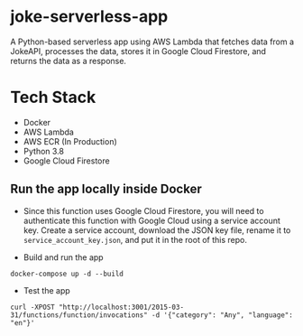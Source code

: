 # joke-serverless-app

A Python-based serverless app using AWS Lambda that fetches data from a JokeAPI, processes the data, stores it in Google Cloud Firestore, and returns the data as a response.

# Tech Stack

- Docker
- AWS Lambda
- AWS ECR (In Production)
- Python 3.8
- Google Cloud Firestore

## Run the app locally inside Docker

- Since this function uses Google Cloud Firestore, you will need to authenticate this function with Google Cloud using a service account key. Create a service account, download the JSON key file, rename it to `service_account_key.json`, and put it in the root of this repo.

- Build and run the app
```
docker-compose up -d --build
```
- Test the app
```
curl -XPOST "http://localhost:3001/2015-03-31/functions/function/invocations" -d '{"category": "Any", "language": "en"}'
```
